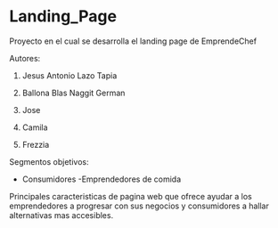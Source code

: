 # Landing_Page
Proyecto en el cual se desarrolla el landing page de EmprendeChef

Autores:

1. Jesus Antonio Lazo Tapia

2. Ballona Blas Naggit German

3. Jose

4. Camila

5. Frezzia


Segmentos objetivos:
- Consumidores
  -Emprendedores de comida

Principales caracteristicas de pagina web que ofrece ayudar a los emprendedores a progresar con sus negocios y consumidores a hallar alternativas mas accesibles.
 

